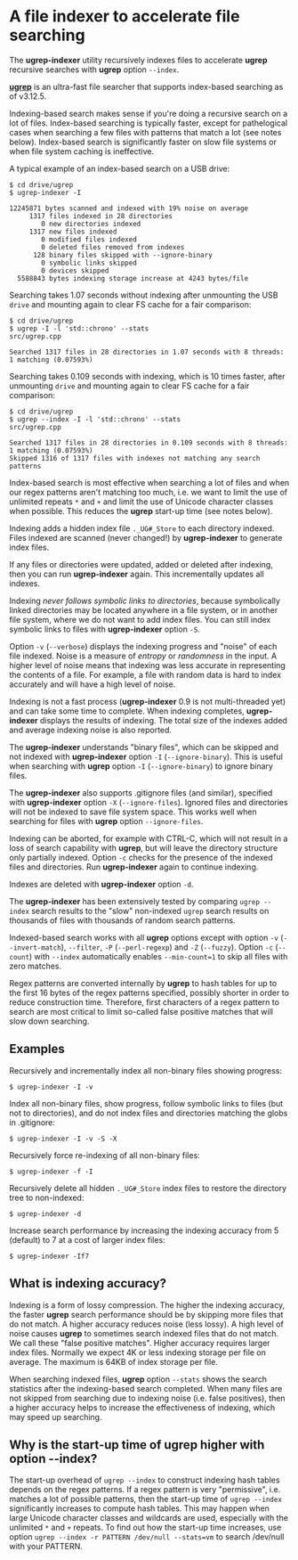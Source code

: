 A file indexer to accelerate file searching
===========================================

The **ugrep-indexer** utility recursively indexes files to accelerate **ugrep**
recursive searches with **ugrep** option `--index`.

[**ugrep**](https://github.com/Genivia/ugrep) is an ultra-fast file searcher
that supports index-based searching as of v3.12.5.

Indexing-based search makes sense if you're doing a recursive search on a lot
of files.  Index-based searching is typically faster, except for pathelogical
cases when searching a few files with patterns that match a lot (see notes
below).  Index-based search is significantly faster on slow file systems or
when file system caching is ineffective.

A typical example of an index-based search on a USB drive:

    $ cd drive/ugrep
    $ ugrep-indexer -I

    12245871 bytes scanned and indexed with 19% noise on average
         1317 files indexed in 28 directories
            0 new directories indexed
         1317 new files indexed
            0 modified files indexed
            0 deleted files removed from indexes
          128 binary files skipped with --ignore-binary
            0 symbolic links skipped
            0 devices skipped
      5588843 bytes indexing storage increase at 4243 bytes/file

Searching takes 1.07 seconds without indexing after unmounting the USB `drive`
and mounting again to clear FS cache for a fair comparison:

    $ cd drive/ugrep
    $ ugrep -I -l 'std::chrono' --stats
    src/ugrep.cpp

    Searched 1317 files in 28 directories in 1.07 seconds with 8 threads: 1 matching (0.07593%)

Searching takes 0.109 seconds with indexing, which is 10 times faster, after
unmounting `drive` and mounting again to clear FS cache for a fair comparison:

    $ cd drive/ugrep
    $ ugrep --index -I -l 'std::chrono' --stats
    src/ugrep.cpp

    Searched 1317 files in 28 directories in 0.109 seconds with 8 threads: 1 matching (0.07593%)
    Skipped 1316 of 1317 files with indexes not matching any search patterns

Index-based search is most effective when searching a lot of files and when
our regex patterns aren't matching too much, i.e. we want to limit the use of
unlimited repeats `*` and `+` and limit the use of Unicode character classes
when possible.  This reduces the **ugrep** start-up time (see notes below).

Indexing adds a hidden index file `._UG#_Store` to each directory indexed.
Files indexed are scanned (never changed!) by **ugrep-indexer** to generate
index files.

If any files or directories were updated, added or deleted after indexing, then
you can run **ugrep-indexer** again.  This incrementally updates all indexes.

Indexing *never follows symbolic links to directories*, because symbolically
linked directories may be located anywhere in a file system, or in another file
system, where we do not want to add index files.  You can still index symbolic
links to files with **ugrep-indexer** option `-S`.

Option `-v` (`--verbose`) displays the indexing progress and "noise" of each
file indexed.  Noise is a measure of *entropy* or *randomness* in the input.  A
higher level of noise means that indexing was less accurate in representing the
contents of a file.  For example, a file with random data is hard to index
accurately and will have a high level of noise.

Indexing is not a fast process (**ugrep-indexer** 0.9 is not multi-threaded
yet) and can take some time to complete.  When indexing completes,
**ugrep-indexer** displays the results of indexing.  The total size of the
indexes added and average indexing noise is also reported.

The **ugrep-indexer** understands "binary files", which can be skipped and not
indexed with **ugrep-indexer** option `-I` (`--ignore-binary`).  This is useful
when searching with **ugrep** option `-I` (`--ignore-binary`) to ignore binary
files.

The **ugrep-indexer** also supports .gitignore files (and similar), specified
with **ugrep-indexer** option `-X` (`--ignore-files`).  Ignored files and
directories will not be indexed to save file system space.  This works well
when searching for files with **ugrep** option `--ignore-files`.

Indexing can be aborted, for example with CTRL-C, which will not result in a
loss of search capability with **ugrep**, but will leave the directory
structure only partially indexed.  Option `-c` checks for the presence of the
indexed files and directories.  Run **ugrep-indexer** again to continue
indexing.

Indexes are deleted with **ugrep-indexer** option `-d`.

The **ugrep-indexer** has been extensively tested by comparing `ugrep --index`
search results to the "slow" non-indexed `ugrep` search results on thousands of
files with thousands of random search patterns.

Indexed-based search works with all **ugrep** options except with option `-v`
(`--invert-match`), `--filter`, `-P` (`--perl-regexp`) and `-Z` (`--fuzzy`).
Option `-c` (`--count`) with `--index` automatically enables `--min-count=1` to
skip all files with zero matches.

Regex patterns are converted internally by **ugrep** to hash tables for up to
the first 16 bytes of the regex patterns specified, possibly shorter in order
to reduce construction time.  Therefore, first characters of a regex pattern to
search are most critical to limit so-called false positive matches that will
slow down searching.

Examples
--------

Recursively and incrementally index all non-binary files showing progress:

    $ ugrep-indexer -I -v

Index all non-binary files, show progress, follow symbolic links to files (but
not to directories), and do not index files and directories matching the globs
in .gitignore:

    $ ugrep-indexer -I -v -S -X

Recursively force re-indexing of all non-binary files:

    $ ugrep-indexer -f -I

Recursively delete all hidden `._UG#_Store` index files to restore the
directory tree to non-indexed:

    $ ugrep-indexer -d

Increase search performance by increasing the indexing accuracy from 5
(default) to 7 at a cost of larger index files:

    $ ugrep-indexer -If7

What is indexing accuracy?
--------------------------

Indexing is a form of lossy compression.  The higher the indexing accuracy, the
faster **ugrep** search performance should be by skipping more files that do
not match.  A higher accuracy reduces noise (less lossy).  A high level of
noise causes **ugrep** to sometimes search indexed files that do not match.  We
call these "false positive matches".  Higher accuracy requires larger index
files. Normally we expect 4K or less indexing storage per file on average.  The
maximum is 64KB of index storage per file.

When searching indexed files, **ugrep** option `--stats` shows the search
statistics after the indexing-based search completed.  When many files are not
skipped from searching due to indexing noise (i.e. false positives), then a
higher accuracy helps to increase the effectiveness of indexing, which may
speed up searching.

Why is the start-up time of ugrep higher with option --index?
-------------------------------------------------------------

The start-up overhead of `ugrep --index` to construct indexing hash tables
depends on the regex patterns.  If a regex pattern is very "permissive", i.e.
matches a lot of possible patterns, then the start-up time of `ugrep --index`
significantly increases to compute hash tables.  This may happen when large
Unicode character classes and wildcards are used, especially with the unlimited
`*` and `+` repeats.  To find out how the start-up time increases, use option
`ugrep --index -r PATTERN /dev/null --stats=vm` to search /dev/null with your
PATTERN.
